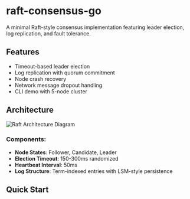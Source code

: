 # raft-consensus-go

A minimal Raft-style consensus implementation featuring leader election, log replication, and fault tolerance.

## Features
- Timeout-based leader election
- Log replication with quorum commitment
- Node crash recovery
- Network message dropout handling
- CLI demo with 5-node cluster

## Architecture
![Raft Architecture Diagram](docs/raft_arch.png)

### Components:
- **Node States**: Follower, Candidate, Leader
- **Election Timeout**: 150-300ms randomized
- **Heartbeat Interval**: 50ms
- **Log Structure**: Term-indexed entries with LSM-style persistence

## Quick Start
